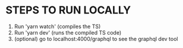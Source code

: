 STEPS TO RUN LOCALLY 
====================

1. Run 'yarn watch' (compiles the TS)
2. Run 'yarn dev' (runs the compiled TS code)
3. (optional) go to localhost:4000/graphql to see the graphql dev tool